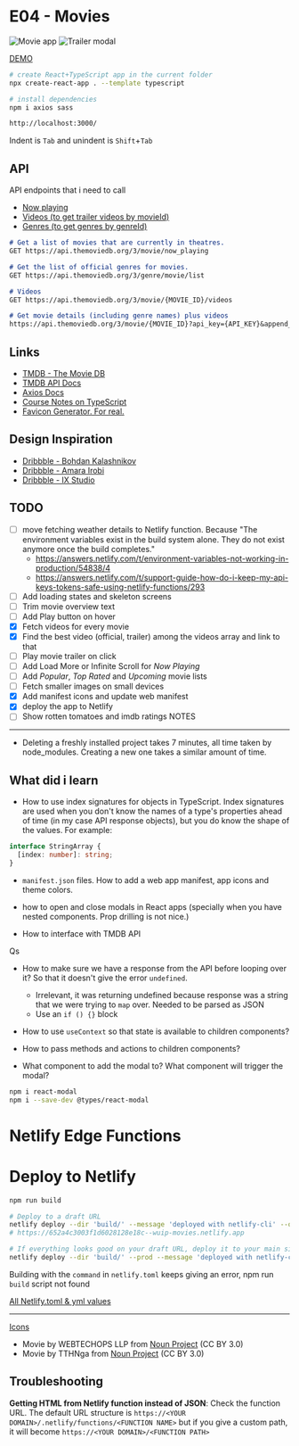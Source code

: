 # E04 - Movies

![Movie app](./movie-app.png)
![Trailer modal](./movie-trailer-modal.png)

[DEMO](https://wuip-movies.netlify.app/)

```bash
# create React+TypeScript app in the current folder
npx create-react-app . --template typescript

# install dependencies
npm i axios sass
```

```bash
http://localhost:3000/
```

Indent is `Tab` and unindent is `Shift`+`Tab`

API
---

API endpoints that i need to call

- [Now playing](https://developer.themoviedb.org/reference/movie-now-playing-list)
- [Videos (to get trailer videos by movieId)](https://developer.themoviedb.org/reference/movie-videos)
- [Genres (to get genres by genreId)](https://developer.themoviedb.org/reference/genre-movie-list)

```md
# Get a list of movies that are currently in theatres.
GET https://api.themoviedb.org/3/movie/now_playing

# Get the list of official genres for movies.
GET https://api.themoviedb.org/3/genre/movie/list

# Videos
GET https://api.themoviedb.org/3/movie/{MOVIE_ID}/videos

# Get movie details (including genre names) plus videos
https://api.themoviedb.org/3/movie/{MOVIE_ID}?api_key={API_KEY}&append_to_response=videos
```

Links
---

- [TMDB - The Movie DB](https://www.themoviedb.org/)
- [TMDB API Docs](https://developer.themoviedb.org/docs)
- [Axios Docs](https://axios-http.com/docs/intro)
- [Course Notes on TypeScript](https://mapas.pages.labranet.jamk.fi/web-user-interface-programming/01.-Materials/08.-TypeScript/#introduction)
- [Favicon Generator. For real.](https://realfavicongenerator.net/)

Design Inspiration
---

- [Dribbble - Bohdan Kalashnikov](https://dribbble.com/shots/21445115-Moopo-movie-streaming-website)
- [Dribbble - Amara Irobi](https://dribbble.com/shots/19190864-Cinema-Information-Website-Mobile-View)
- [Dribbble - IX Studio](https://dribbble.com/shots/19889469-FilMAX-Movie-Film-Cinema-TV-Template)

TODO
---

- [ ] move fetching weather details to Netlify function. Because "The environment variables exist in the build system alone. They do not exist anymore once the build completes."
  - https://answers.netlify.com/t/environment-variables-not-working-in-production/54838/4
  - https://answers.netlify.com/t/support-guide-how-do-i-keep-my-api-keys-tokens-safe-using-netlify-functions/293
- [ ] Add loading states and skeleton screens
- [ ] Trim movie overview text
- [ ] Add Play button on hover
- [x] Fetch videos for every movie
- [x] Find the best video (official, trailer) among the videos array and link to that
- [ ] Play movie trailer on click
- [ ] Add Load More or Infinite Scroll for _Now Playing_
- [ ] Add _Popular_, _Top Rated_ and _Upcoming_ movie lists
- [ ] Fetch smaller images on small devices
- [x] Add manifest icons and update web manifest
- [x] deploy the app to Netlify
- [ ] Show rotten tomatoes and imdb ratings
NOTES
---

- Deleting a freshly installed project takes 7 minutes, all time taken by node_modules. Creating a new one takes a similar amount of time.


What did i learn
---
- How to use index signatures for objects in TypeScript. Index signatures are used when you don't know the names of a type's properties ahead of time (in my case API response objects), but you do know the shape of the values. For example:

```ts
interface StringArray {
  [index: number]: string;
}
```

- `manifest.json` files. How to add a web app manifest, app icons and theme colors.

- how to open and close modals in React apps (specially when you have nested components. Prop drilling is not nice.)

- How to interface with TMDB API


Qs
- How to make sure we have a response from the API before looping over it? So that it doesn't give the error `undefined`.
  - Irrelevant, it was returning undefined because response was a string that we were trying to `map` over. Needed to be parsed as JSON
  - Use an `if () {}` block

- How to use `useContext` so that state is available to children components?
- How to pass methods and actions to children components?
- What component to add the modal to? What component will trigger the modal?

```bash
npm i react-modal
npm i --save-dev @types/react-modal
```

# Netlify Edge Functions

# Deploy to Netlify

```bash
npm run build

# Deploy to a draft URL
netlify deploy --dir 'build/' --message 'deployed with netlify-cli' --open 
# https://652a4c3003f1d6028128e18c--wuip-movies.netlify.app

# If everything looks good on your draft URL, deploy it to your main site URL with the --prod flag.
netlify deploy --dir 'build/' --prod --message 'deployed with netlify-cli' --open 
```

Building with the `command` in `netlify.toml` keeps giving an error, npm run `build` script not found

[All Netlify.toml & yml values](https://gist.github.com/DavidWells/43884f15aed7e4dcb3a6dad06430b756)


---


[Icons](https://thenounproject.com/browse/collection-icon/entertainment-and-movie-solid-streaming-on-screen-127119/?p=1)
- Movie by WEBTECHOPS LLP from <a href="https://thenounproject.com/browse/icons/term/movie/" target="_blank" title="Movie Icons">Noun Project</a> (CC BY 3.0)
- Movie by TTHNga from <a href="https://thenounproject.com/browse/icons/term/movie/" target="_blank" title="Movie Icons">Noun Project</a> (CC BY 3.0)

Troubleshooting
---
**Getting HTML from Netlify function instead of JSON**: Check the function URL. The default URL structure is `https://<YOUR DOMAIN>/.netlify/functions/<FUNCTION NAME>` but if you give a custom path, it will become `https://<YOUR DOMAIN>/<FUNCTION PATH>`
